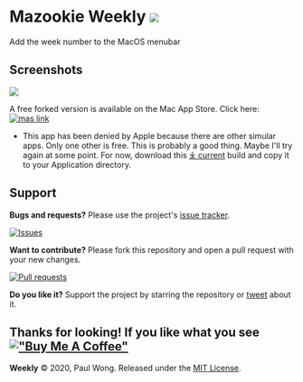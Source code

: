 # Mazookie Weekly ![](Weekly/Assets.xcassets/AppIcon.appiconset/Weekly-6.png) 
Add the week number to the MacOS menubar

## Screenshots
![](Screenshot1.png)

A free forked version is available on the Mac App Store. 
Click here: [![mas link](mappstore.png)](https://itunes.apple.com/us/app/WeekNo/id1508616995?mt=12)
* This app has been denied by Apple because there are other simular apps. Only one other is free. This is probably a good thing. Maybe I'll try again at some point. For now, download this [⤓ current](Builds/Weekly_v1.0.2/Weekly.zip) build and copy it to your Application directory.

## Support

**Bugs and requests?**  Please use the project's [issue tracker].

[![Issues](http://img.shields.io/github/issues/pawong/Weekly.svg)](https://github.com/pawong/Weekly/issues)

**Want to contribute?**  Please fork this repository and open a pull request with your new changes.

[![Pull requests](http://img.shields.io/github/issues-pr/pawong/Weekly.svg?maxAge=3600)](https://github.com/jaikenone/Weekly/pulls)

**Do you like it?**  Support the project by starring the repository or [tweet] about it.

## Thanks for looking! If you like what you see [!["Buy Me A Coffee"](https://www.buymeacoffee.com/assets/img/custom_images/orange_img.png)](https://www.buymeacoffee.com/pawong)

**Weekly** © 2020, Paul Wong. Released under the [MIT License](LICENSE).

[tweet]: https://twitter.com/intent/tweet?
[issue tracker]: https://github.com/pawong/Weekly/issues/new
